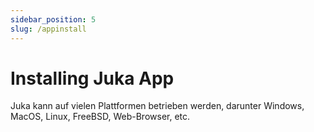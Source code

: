 ```yaml
---
sidebar_position: 5
slug: /appinstall
---
```


# Installing Juka App
Juka kann auf vielen Plattformen betrieben werden, darunter Windows, MacOS, Linux, FreeBSD, Web-Browser, etc.